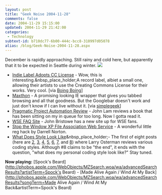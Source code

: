 ```yaml
---
layout: post
title: "Geek Noise 2004-11-28"
comments: false
date: 2004-11-29 15:15:00
updated: 2004-11-29 21:42:00
categories:
 - Technology
subtext-id: b710dc77-6b00-444c-bcc8-310997d05078
alias: /blog/Geek-Noise-2004-11-28.aspx
---
```



December is rapidly approaching. Still rainy and cold here, but apparently that it to be expected in Seattle during winter. ![](http://www.peterprovost.org/Files/smile3.gif)

  * [Indie Label Adopts CC License](http://www.positronrecords.com/cc/) - Wow, this is interesting.&nbsp_place_holder;A record label, albiet a small one, allowing their artists to use the Creating Commons License for their works. Very cool. [via [Boing Boing](http://www.boingboing.net/2004/11/21/indie_label_adopts_c.html)]
  * [Maxthon](http://www.maxthon.com/) - A promising looking IE wrapper that gives you tabbed browsing and all that goodness. But the Googlebar doesn't work and just don't know if I can live without it. [via [simplegeek](http://www.simplegeek.com/permalink.aspx/262e06ff-3408-46bc-b1d4-a31c7110eae4)]
  * [Pragmatic Project Automation Review](http://www.iunknown.com/000526.html) - John Lam reviews a book that has been sitting on my in queue for too long. Now I gotta read it.
  * [WSE FAQ Site](http://www.wsefaq.com/) - John Bristowe has a new site up for WSE fans.
  * [Stop the Window XP File Association Web Service](http://dotnetjunkies.com/WebLog/darrell.norton/archive/2004/11/16/32271.aspx) - A wonderful little reg hack by Darrell Norton.
  * [What Does Style Look Like](http://blogs.msdn.com/larryosterman/archive/2004/11/09/254561.aspx)&nbsp_place_holder;- The first of eight posts (here are [2](http://blogs.msdn.com/larryosterman/archive/2004/11/10/255225.aspx), [3](http://blogs.msdn.com/larryosterman/archive/2004/11/11/255892.aspx), [4](http://blogs.msdn.com/larryosterman/archive/2004/11/12/256645.aspx), [5](http://blogs.msdn.com/larryosterman/archive/2004/11/15/257682.aspx), [6](http://blogs.msdn.com/larryosterman/archive/2004/11/16/258322.aspx), [7](http://blogs.msdn.com/larryosterman/archive/2004/11/17/259033.aspx), and [8](http://blogs.msdn.com/larryosterman/archive/2004/11/18/265939.aspx)) where Larry Osterman reviews various coding styles. Although #8 claims to be "the end", it ends with the question, "what does my personal coding style look like?" Stay tuned.

**Now playing:** [Spock's Beard](http://phobos.apple.com/WebObjects/MZSearch.woa/wa/advancedSearchResults?artistTerm=Spock's Beard) - [Made Alive Again / Wind At My Back](http://phobos.apple.com/WebObjects/MZSearch.woa/wa/advancedSearchResults?songTerm=Made Alive Again / Wind At My Back&artistTerm=Spock's Beard)
